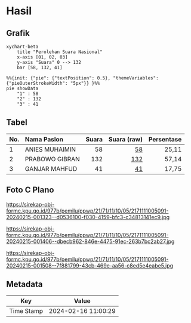 # Hasil

## Grafik

```mermaid
xychart-beta
    title "Perolehan Suara Nasional"
    x-axis [01, 02, 03]
    y-axis "Suara" 0 --> 132
    bar [58, 132, 41]
```

```mermaid
%%{init: {"pie": {"textPosition": 0.5}, "themeVariables": {"pieOuterStrokeWidth": "5px"}} }%%
pie showData
    "1" : 58
    "2" : 132
    "3" : 41
```

## Tabel

| No. | Nama Paslon    | Suara | Suara (raw) | Persentase |
|:--- |:-------------- | -----:| -----------:| ----------:|
| 1   | ANIES MUHAIMIN | 58    | [58][p-1]   | 25,11      |
| 2   | PRABOWO GIBRAN | 132   | [132][p-2]  | 57,14      |
| 3   | GANJAR MAHFUD  | 41    | [41][p-3]   | 17,75      |


[p-1]: https://github.com/gigit-pemilu/pemilu-2024/blob/main/pilpres/hitung-suara/sub/21-kepulauan-riau/sub/71-kota-batam/sub/11-sagulung/sub/1005-sungai-langkai/sub/091-tps/sub/paslon-1.txt
[p-2]: https://github.com/gigit-pemilu/pemilu-2024/blob/main/pilpres/hitung-suara/sub/21-kepulauan-riau/sub/71-kota-batam/sub/11-sagulung/sub/1005-sungai-langkai/sub/091-tps/sub/paslon-2.txt
[p-3]: https://github.com/gigit-pemilu/pemilu-2024/blob/main/pilpres/hitung-suara/sub/21-kepulauan-riau/sub/71-kota-batam/sub/11-sagulung/sub/1005-sungai-langkai/sub/091-tps/sub/paslon-3.txt

## Foto C Plano

https://sirekap-obj-formc.kpu.go.id/977b/pemilu/ppwp/21/71/11/10/05/2171111005091-20240215-001323--d0536100-f030-4159-bfc3-c34813141ec9.jpg

https://sirekap-obj-formc.kpu.go.id/977b/pemilu/ppwp/21/71/11/10/05/2171111005091-20240215-001406--dbecb962-846e-4475-91ec-263b7bc2ab27.jpg

https://sirekap-obj-formc.kpu.go.id/977b/pemilu/ppwp/21/71/11/10/05/2171111005091-20240215-001508--7f881799-43cb-469e-aa56-c8ed5e4eabe5.jpg


## Metadata

| Key        | Value               |
| ---------- | ------------------- |
| Time Stamp | 2024-02-16 11:00:29 |



